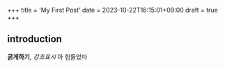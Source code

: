 +++
title = 'My First Post'
date = 2023-10-22T16:15:01+09:00
draft = true
+++

## introduction

**굵게하기**, *강조표시* 
아 힘들었따

